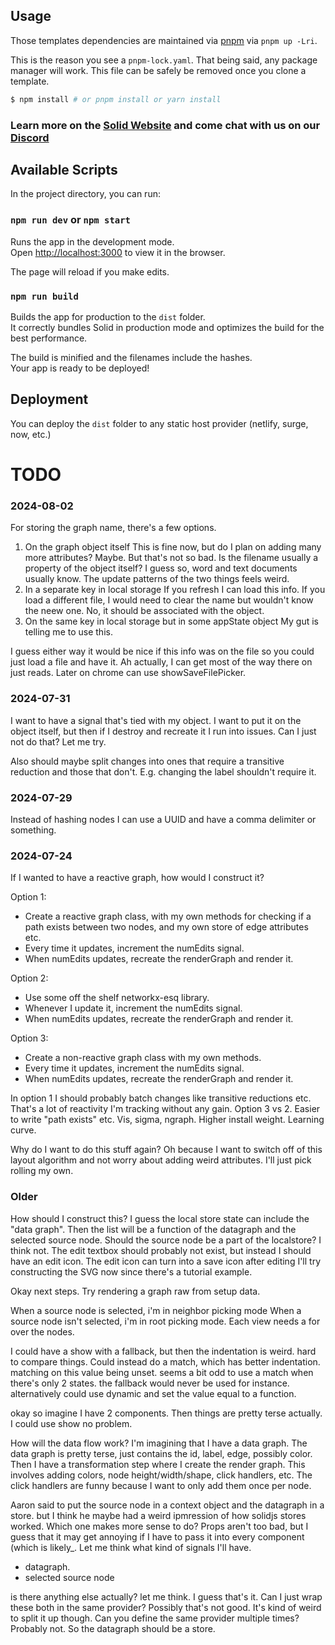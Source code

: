 ## Usage

Those templates dependencies are maintained via [pnpm](https://pnpm.io) via `pnpm up -Lri`.

This is the reason you see a `pnpm-lock.yaml`. That being said, any package manager will work. This file can be safely be removed once you clone a template.

```bash
$ npm install # or pnpm install or yarn install
```

### Learn more on the [Solid Website](https://solidjs.com) and come chat with us on our [Discord](https://discord.com/invite/solidjs)

## Available Scripts

In the project directory, you can run:

### `npm run dev` or `npm start`

Runs the app in the development mode.<br>
Open [http://localhost:3000](http://localhost:3000) to view it in the browser.

The page will reload if you make edits.<br>

### `npm run build`

Builds the app for production to the `dist` folder.<br>
It correctly bundles Solid in production mode and optimizes the build for the best performance.

The build is minified and the filenames include the hashes.<br>
Your app is ready to be deployed!

## Deployment

You can deploy the `dist` folder to any static host provider (netlify, surge, now, etc.)

# TODO

### 2024-08-02
For storing the graph name, there's a few options.
1) On the graph object itself
    This is fine now, but do I plan on adding many more attributes? Maybe. But that's not so bad.
    Is the filename usually a property of the object itself? I guess so, word and text documents usually know.
    The update patterns of the two things feels weird.
2) In a separate key in local storage
    If you refresh I can load this info. If you load a different file, I would need to clear the name but wouldn't know the neew one.
    No, it should be associated with the object.
3) On the same key in local storage but in some appState object
    My gut is telling me to use this.

I guess either way it would be nice if this info was on the file so you could just load a file and have it.
Ah actually, I can get most of the way there on just reads. Later on chrome can use showSaveFilePicker.

### 2024-07-31
I want to have a signal that's tied with my object. I want to put it on the object itself, but then if I destroy and recreate it I run into issues.
Can I just not do that? Let me try.

Also should maybe split changes into ones that require a transitive reduction and those that don't. E.g. changing the label shouldn't require it.

### 2024-07-29
Instead of hashing nodes I can use a UUID and have a comma delimiter or something.

### 2024-07-24
If I wanted to have a reactive graph, how would I construct it?

Option 1:
- Create a reactive graph class, with my own methods for checking if a path exists between two nodes, and my own store of edge attributes etc.
- Every time it updates, increment the numEdits signal.
- When numEdits updates, recreate the renderGraph and render it.

Option 2:
- Use some off the shelf networkx-esq library.
- Whenever I update it, increment the numEdits signal.
- When numEdits updates, recreate the renderGraph and render it.

Option 3:
- Create a non-reactive graph class with my own methods.
- Every time it updates, increment the numEdits signal.
- When numEdits updates, recreate the renderGraph and render it.

In option 1 I should probably batch changes like transitive reductions etc. That's a lot of reactivity I'm tracking without any gain.
Option 3 vs 2. Easier to write "path exists" etc. Vis, sigma, ngraph. Higher install weight. Learning curve. 

Why do I want to do this stuff again? Oh because I want to switch off of this layout algorithm and not worry about adding weird attributes.
I'll just pick rolling my own.

### Older

How should I construct this? I guess the local store state can include the "data graph".
Then the list will be a function of the datagraph and the selected source node.
Should the source node be a part of the localstore? I think not.
The edit textbox should probably not exist, but instead I should have an edit icon.
The edit icon can turn into a save icon after editing
I'll try constructing the SVG now since there's a tutorial example.

Okay next steps. Try rendering a graph raw from setup data.

When a source node is selected, i'm in neighbor picking mode
When a source node isn't selected, i'm in root picking mode.
Each view needs a for over the nodes.

I could have a show with a fallback, but then the indentation is weird. hard to compare things.
Could instead do a match, which has better indentation. matching on this value being unset.
seems a bit odd to use a match when there's only 2 states. the fallback would never be used for instance.
alternatively could use dynamic and set the value equal to a function.

okay so imagine I have 2 components. Then things are pretty terse actually. I could use show no problem.

How will the data flow work? I'm imagining that I have a data graph. The data graph is pretty terse,
just contains the id, label, edge, possibly color. Then I have a transformation step where I create the render graph.
This involves adding colors, node height/width/shape, click handlers, etc. The click handlers are funny because I want to only add them once per node.


Aaron said to put the source node in a context object and the datagraph in a store. but I think he maybe had a weird ipmression of how solidjs stores worked. Which one makes more sense to do? Props aren't too bad, but I guess that it may get annoying if I have to pass it into every component (which is likely_. Let me think what kind of signals I'll have.

- datagraph.
- selected source node

is there anything else actually? let me think. I guess that's it. Can I just wrap these both in the same provider? Possibly that's not good. It's kind of weird to split it up though. Can you define the same provider multiple times? Probably not. So the datagraph should be a store. 

